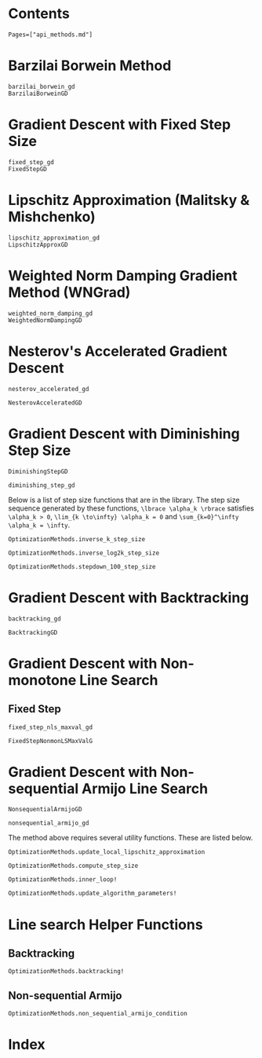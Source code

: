 # Contents

```@contents
Pages=["api_methods.md"]
```

# Barzilai Borwein Method

```@docs
barzilai_borwein_gd
BarzilaiBorweinGD
```

# Gradient Descent with Fixed Step Size

```@docs
fixed_step_gd
FixedStepGD
```

# Lipschitz Approximation (Malitsky & Mishchenko)

```@docs
lipschitz_approximation_gd
LipschitzApproxGD
```

# Weighted Norm Damping Gradient Method (WNGrad)

```@docs
weighted_norm_damping_gd
WeightedNormDampingGD
```

# Nesterov's Accelerated Gradient Descent

```@docs
nesterov_accelerated_gd

NesterovAcceleratedGD
```

# Gradient Descent with Diminishing Step Size
```@docs
DiminishingStepGD

diminishing_step_gd
```

Below is a list of step size functions that are in the library.
The step size sequence generated by these functions, ``\lbrace \alpha_k \rbrace`` 
satisfies ``\alpha_k > 0``, ``\lim_{k \to\infty} \alpha_k = 0`` and 
``\sum_{k=0}^\infty \alpha_k = \infty``.


```@docs
OptimizationMethods.inverse_k_step_size

OptimizationMethods.inverse_log2k_step_size

OptimizationMethods.stepdown_100_step_size
```

# Gradient Descent with Backtracking
```@docs
backtracking_gd

BacktrackingGD
```

# Gradient Descent with Non-monotone Line Search

## Fixed Step
```@docs
fixed_step_nls_maxval_gd

FixedStepNonmonLSMaxValG
```

# Gradient Descent with Non-sequential Armijo Line Search
```@docs
NonsequentialArmijoGD

nonsequential_armijo_gd
```

The method above requires several utility functions. These are listed
below.

```@docs
OptimizationMethods.update_local_lipschitz_approximation

OptimizationMethods.compute_step_size

OptimizationMethods.inner_loop!

OptimizationMethods.update_algorithm_parameters!
```

# Line search Helper Functions

## Backtracking
```@docs
OptimizationMethods.backtracking!
```

## Non-sequential Armijo
```@docs
OptimizationMethods.non_sequential_armijo_condition
```

# Index 
```@index
```
